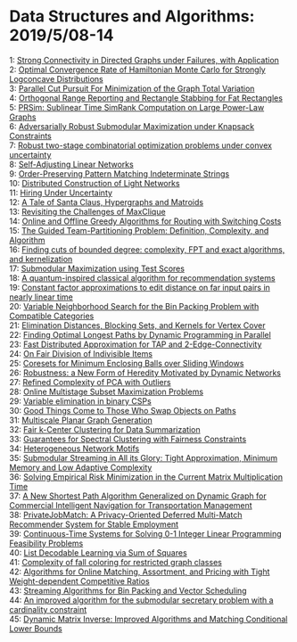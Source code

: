 # Data Structures and Algorithms: 2019/5/08-14  
1: [Strong Connectivity in Directed Graphs under Failures, with Application](https://doi.org/10.48550/arXiv.1511.02913)  
2: [Optimal Convergence Rate of Hamiltonian Monte Carlo for Strongly  Logconcave Distributions](https://doi.org/10.48550/arXiv.1905.02313)  
3: [Parallel Cut Pursuit For Minimization of the Graph Total Variation](https://doi.org/10.48550/arXiv.1905.02316)  
4: [Orthogonal Range Reporting and Rectangle Stabbing for Fat Rectangles](https://doi.org/10.48550/arXiv.1905.02322)  
5: [PRSim: Sublinear Time SimRank Computation on Large Power-Law Graphs](https://doi.org/10.48550/arXiv.1905.02354)  
6: [Adversarially Robust Submodular Maximization under Knapsack Constraints](https://doi.org/10.48550/arXiv.1905.02367)  
7: [Robust two-stage combinatorial optimization problems under convex  uncertainty](https://doi.org/10.48550/arXiv.1905.02469)  
8: [Self-Adjusting Linear Networks](https://doi.org/10.48550/arXiv.1905.02472)  
9: [Order-Preserving Pattern Matching Indeterminate Strings](https://doi.org/10.48550/arXiv.1905.02589)  
10: [Distributed Construction of Light Networks](https://doi.org/10.48550/arXiv.1905.02592)  
11: [Hiring Under Uncertainty](https://doi.org/10.48550/arXiv.1905.02709)  
12: [A Tale of Santa Claus, Hypergraphs and Matroids](https://doi.org/10.48550/arXiv.1807.07189)  
13: [Revisiting the Challenges of MaxClique](https://doi.org/10.48550/arXiv.1807.09091)  
14: [Online and Offline Greedy Algorithms for Routing with Switching Costs](https://doi.org/10.48550/arXiv.1905.02800)  
15: [The Guided Team-Partitioning Problem: Definition, Complexity, and  Algorithm](https://doi.org/10.48550/arXiv.1905.03037)  
16: [Finding cuts of bounded degree: complexity, FPT and exact algorithms,  and kernelization](https://doi.org/10.48550/arXiv.1905.03134)  
17: [Submodular Maximization using Test Scores](https://doi.org/10.48550/arXiv.1605.07172)  
18: [A quantum-inspired classical algorithm for recommendation systems](https://doi.org/10.48550/arXiv.1807.04271)  
19: [Constant factor approximations to edit distance on far input pairs in  nearly linear time](https://doi.org/10.48550/arXiv.1904.05459)  
20: [Variable Neighborhood Search for the Bin Packing Problem with Compatible  Categories](https://doi.org/10.48550/arXiv.1905.03427)  
21: [Elimination Distances, Blocking Sets, and Kernels for Vertex Cover](https://doi.org/10.48550/arXiv.1905.03631)  
22: [Finding Optimal Longest Paths by Dynamic Programming in Parallel](https://doi.org/10.48550/arXiv.1905.03645)  
23: [Fast Distributed Approximation for TAP and 2-Edge-Connectivity](https://doi.org/10.48550/arXiv.1711.03359)  
24: [On Fair Division of Indivisible Items](https://doi.org/10.48550/arXiv.1805.06232)  
25: [Coresets for Minimum Enclosing Balls over Sliding Windows](https://doi.org/10.48550/arXiv.1905.03718)  
26: [Robustness: a New Form of Heredity Motivated by Dynamic Networks](https://doi.org/10.48550/arXiv.1905.04106)  
27: [Refined Complexity of PCA with Outliers](https://doi.org/10.48550/arXiv.1905.04124)  
28: [Online Multistage Subset Maximization Problems](https://doi.org/10.48550/arXiv.1905.04162)  
29: [Variable elimination in binary CSPs](https://doi.org/10.48550/arXiv.1905.04209)  
30: [Good Things Come to Those Who Swap Objects on Paths](https://doi.org/10.48550/arXiv.1905.04219)  
31: [Multiscale Planar Graph Generation](https://doi.org/10.48550/arXiv.1802.09617)  
32: [Fair k-Center Clustering for Data Summarization](https://doi.org/10.48550/arXiv.1901.08628)  
33: [Guarantees for Spectral Clustering with Fairness Constraints](https://doi.org/10.48550/arXiv.1901.08668)  
34: [Heterogeneous Network Motifs](https://doi.org/10.48550/arXiv.1901.10026)  
35: [Submodular Streaming in All its Glory: Tight Approximation, Minimum  Memory and Low Adaptive Complexity](https://doi.org/10.48550/arXiv.1905.00948)  
36: [Solving Empirical Risk Minimization in the Current Matrix Multiplication  Time](https://doi.org/10.48550/arXiv.1905.04447)  
37: [A New Shortest Path Algorithm Generalized on Dynamic Graph for  Commercial Intelligent Navigation for Transportation Management](https://doi.org/10.48550/arXiv.1905.04469)  
38: [PrivateJobMatch: A Privacy-Oriented Deferred Multi-Match Recommender  System for Stable Employment](https://doi.org/10.48550/arXiv.1905.04564)  
39: [Continuous-Time Systems for Solving 0-1 Integer Linear Programming  Feasibility Problems](https://doi.org/10.48550/arXiv.1905.04612)  
40: [List Decodable Learning via Sum of Squares](https://doi.org/10.48550/arXiv.1905.04660)  
41: [Complexity of fall coloring for restricted graph classes](https://doi.org/10.48550/arXiv.1905.04695)  
42: [Algorithms for Online Matching, Assortment, and Pricing with Tight  Weight-dependent Competitive Ratios](https://doi.org/10.48550/arXiv.1905.04770)  
43: [Streaming Algorithms for Bin Packing and Vector Scheduling](https://doi.org/10.48550/arXiv.1905.04897)  
44: [An improved algorithm for the submodular secretary problem with a  cardinality constraint](https://doi.org/10.48550/arXiv.1905.04941)  
45: [Dynamic Matrix Inverse: Improved Algorithms and Matching Conditional  Lower Bounds](https://doi.org/10.48550/arXiv.1905.05067)  